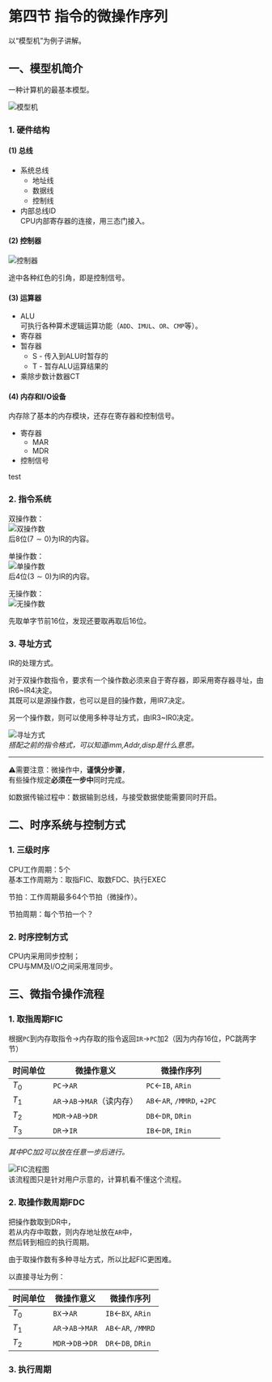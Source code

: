 # 第四节 指令的微操作序列

以“模型机”为例子讲解。

## 一、模型机简介

一种计算机的最基本模型。

![模型机](images/6.3-CPU-4--05-09_10-11-58.png)  

### 1. 硬件结构

#### (1) 总线

* 系统总线
  * 地址线
  * 数据线
  * 控制线
* 内部总线ID  
  CPU内部寄存器的连接，用三态门接入。

#### (2) 控制器

![控制器](images/6.3-CPU-4--05-09_10-13-20.png)  

途中各种红色的引角，即是控制信号。

#### (3) 运算器

* ALU  
  可执行各种算术逻辑运算功能（`ADD`、`IMUL`、`OR`、`CMP`等）。
* 寄存器
* 暂存器
  * S - 传入到ALU时暂存的
  * T - 暂存ALU运算结果的
* 乘除步数计数器CT

#### (4) 内存和I/O设备

内存除了基本的内存模块，还存在寄存器和控制信号。

* 寄存器
  * MAR
  * MDR
* 控制信号

test

### 2. 指令系统

双操作数：  
![双操作数](images/6.3-CPU-4--05-09_10-33-42.png)  
后8位($7\sim0$)为IR的内容。

单操作数：  
![单操作数](images/6.3-CPU-4--05-09_10-34-34.png)  
后4位($3\sim0$)为IR的内容。

无操作数：  
![无操作数](images/6.3-CPU-4--05-09_10-35-19.png)

先取单字节前16位，发现还要取再取后16位。

### 3. 寻址方式

IR的处理方式。

对于双操作数指令，要求有一个操作数必须来自于寄存器，即采用寄存器寻址，由IR6~IR4决定。  
其既可以是源操作数，也可以是目的操作数，用IR7决定。

另一个操作数，则可以使用多种寻址方式，由IR3~IR0决定。

![寻址方式](images/6.3-CPU-4--05-09_10-38-56.png)  
*搭配之前的指令格式，可以知道imm,Addr,disp是什么意思。*

---

⚠需要注意：微操作中，**谨慎分步骤**，  
有些操作规定**必须在一步中**同时完成。

如数据传输过程中：数据输到总线，与接受数据使能需要同时开启。

## 二、时序系统与控制方式

### 1. 三级时序

CPU工作周期：5个  
基本工作周期为：取指FIC、取数FDC、执行EXEC

节拍：工作周期最多64个节拍（微操作）。

节拍周期：每个节拍一个？

### 2. 时序控制方式

CPU内采用同步控制；  
CPU与MM及I/O之间采用准同步。

## 三、微指令操作流程

### 1. 取指周期FIC

根据`PC`到内存取指令→内存取的指令返回`IR`→`PC`加2（因为内存16位，PC跳两字节）

| 时间单位 | 微操作意义                | 微操作序列                 |
| -------- | ------------------------- | -------------------------- |
| $T_0$    | `PC`→`AR`                 | `PC`←`IB`, `ARin`          |
| $T_1$    | `AR`→`AB`→`MAR`（读内存） | `AB`←`AR`, `/MMRD`, `+2PC` |
| $T_2$    | `MDR`→`AB`→`DR`           | `DB`←`DR`, `DRin`          |
| $T_3$    | `DR`→`IR`                 | `IB`←`DR`, `IRin`          |

*其中PC加2可以放在任意一步后进行。*

![FIC流程图](images/6.3-CPU-4--05-12_09-04-49.png)  
该流程图只是针对用户示意的，计算机看不懂这个流程。

### 2. 取操作数周期FDC

把操作数取到DR中，  
若从内存中取数，则内存地址放在`AR`中，  
然后转到相应的执行周期。

由于取操作数有多种寻址方式，所以比起FIC更困难。

以直接寻址为例：

| 时间单位 | 微操作意义      | 微操作序列         |
| -------- | --------------- | ------------------ |
| $T_0$    | `BX`→`AR`       | `IB`←`BX`, `ARin`  |
| $T_1$    | `AR`→`AB`→`MAR` | `AB`←`AR`, `/MMRD` |
| $T_2$    | `MDR`→`DB`→`DR` | `DR`←`DB`, `DRin`  |

### 3. 执行周期
